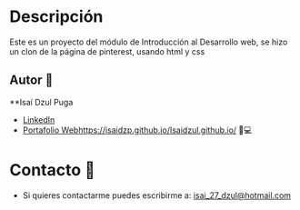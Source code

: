 # Descripción
Este es un proyecto del módulo de Introducción al Desarrollo web, se hizo un clon de la página de pinterest, usando html y css

## Autor 📝
**Isaí Dzul Puga
* [LinkedIn](www.linkedin.com/in/isaídp)
* [Portafolio Web](https://isaidzp.github.io/Isaidzul.github.io/)https://isaidzp.github.io/Isaidzul.github.io/ 📁💻
<!-- # Ver ejemplo en vivo -->
<!-- # Instalación -->
# Contacto 📱
* Si quieres contactarme puedes escribirme a: isai_27_dzul@hotmail.com

